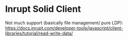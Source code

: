 # Inrupt Solid Client
Not much support (basically file management/ pure LDP):
https://docs.inrupt.com/developer-tools/javascript/client-libraries/tutorial/read-write-data/
